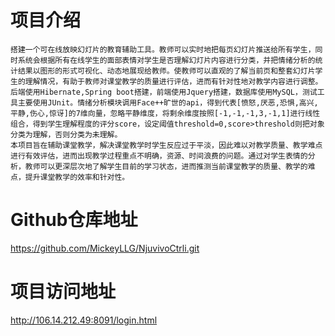 # 项目介绍
	搭建一个可在线放映幻灯片的教育辅助工具。教师可以实时地把每页幻灯片推送给所有学生，同时系统会根据所有在线学生的面部表情对学生是否理解幻灯片内容进行分类，并把情绪分析的统计结果以图形的形式可视化、动态地展现给教师。使教师可以直观的了解当前页和整套幻灯片学生的理解情况，有助于教师对课堂教学的质量进行评估，进而有针对性地对教学内容进行调整。
	后端使用Hibernate,Spring boot搭建，前端使用Jquery搭建，数据库使用MySQL，测试工具主要使用JUnit。情绪分析模块调用Face++旷世的api，得到代表[愤怒,厌恶,恐惧,高兴,平静,伤心,惊讶]的7维向量，忽略平静维度，将剩余维度按照[-1,-1,-1,3,-1,1]进行线性组合，得到学生理解程度的评分score，设定阈值threshold=0,score>threshold则把对象分类为理解，否则分类为未理解。
	本项目旨在辅助课堂教学，解决课堂教学时学生反应过于平淡，因此难以对教学质量、教学难点进行有效评估，进而出现教学过程重点不明确，资源、时间浪费的问题。通过对学生表情的分析，教师可以更深层次地了解学生目前的学习状态，进而推测当前课堂教学的质量、教学的难点，提升课堂教学的效率和针对性。
# Github仓库地址
https://github.com/MickeyLLG/NjuvivoCtrli.git
# 项目访问地址
http://106.14.212.49:8091/login.html
